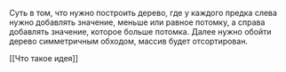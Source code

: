 Суть в том, что нужно построить дерево, где у каждого предка слева нужно добавлять значение, меньше или равное потомку, а справа добавлять значение, которое больше потомка. Далее нужно обойти дерево симметричным обходом, массив будет отсортирован.

[[Что такое идея]]

